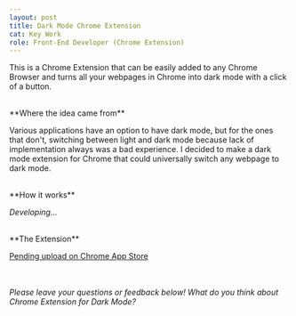 ```yaml
---
layout: post
title: Dark Mode Chrome Extension
cat: Key Work
role: Front-End Developer (Chrome Extension)
---
```


This is a Chrome Extension that can be easily added to any Chrome Browser and turns all your webpages in Chrome into dark mode with a click of a button.

<br>
**Where the idea came from**

Various applications have an option to have dark mode, but for the ones that don't, switching between light and dark mode because lack of implementation always was a bad experience. I decided to make a dark mode extension for Chrome that could universally switch any webpage to dark mode.

<br>
**How it works**

*Developing...*

<br>
**The Extension**

<a href="" target="_blank" class="product gray">Pending upload on Chrome App Store</a>

<br><br>
*Please leave your questions or feedback below! What do you think about Chrome Extension for Dark Mode?*
